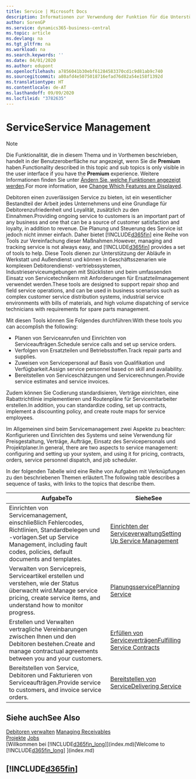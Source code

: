 ```yaml
---
title: Service | Microsoft Docs
description: Informationen zur Verwendung der Funktion für die Unterstützung der Arbeitsgänge Werkstatt und Service.
author: SorenGP
ms.service: dynamics365-business-central
ms.topic: article
ms.devlang: na
ms.tgt_pltfrm: na
ms.workload: na
ms.search.keywords: ''
ms.date: 04/01/2020
ms.author: edupont
ms.openlocfilehash: a7856041b30ebf61284583370cd1c9d81ab9c740
ms.sourcegitcommit: a80afd4e5075018716efad76d82a54e158f1392d
ms.translationtype: HT
ms.contentlocale: de-AT
ms.lasthandoff: 09/09/2020
ms.locfileid: "3782635"
---
```

# <a name="service-management"></a><span data-ttu-id="6933a-103">Service</span><span class="sxs-lookup"><span data-stu-id="6933a-103">Service Management</span></span>
> [!NOTE]
> <span data-ttu-id="6933a-104">Die Funktionalität, die in diesem Thema und in Vorthemen beschrieben, handelt in der Benutzeroberfläche nur angezeigt, wenn Sie die **Premium** haben.</span><span class="sxs-lookup"><span data-stu-id="6933a-104">Functionality described in this topic and sub topics is only visible in the user interface if you have the **Premium** experience.</span></span> <span data-ttu-id="6933a-105">Weitere Informationen finden Sie unter [Ändern Sie, welche Funktionen angezeigt werden](ui-experiences.md).</span><span class="sxs-lookup"><span data-stu-id="6933a-105">For more information, see [Change Which Features are Displayed](ui-experiences.md).</span></span>

<span data-ttu-id="6933a-106">Debitoren einen zuverlässigen Service zu bieten, ist ein wesentlicher Bestandteil der Arbeit jedes Unternehmens und eine Grundlage für Debitorenzufriedenheit und Loyalität, zusätzlich zu den Einnahmen.</span><span class="sxs-lookup"><span data-stu-id="6933a-106">Providing ongoing service to customers is an important part of any business and one that can be a source of customer satisfaction and loyalty, in addition to revenue.</span></span> <span data-ttu-id="6933a-107">Die Planung und Steuerung des Service ist jedoch nicht immer einfach. Daher bietet [!INCLUDE[d365fin](includes/d365fin_md.md)] eine Reihe von Tools zur Vereinfachung dieser Maßnahmen.</span><span class="sxs-lookup"><span data-stu-id="6933a-107">However, managing and tracking service is not always easy, and [!INCLUDE[d365fin](includes/d365fin_md.md)] provides a set of tools to help.</span></span> <span data-ttu-id="6933a-108">Diese Tools dienen zur Unterstützung der Abläufe in Werkstatt und Außendienst und können in Geschäftsszenarien wie komplexen Debitorendienst- vertriebssystemen, Industrieserviceumgebungen mit Stücklisten und beim umfassenden Einsatz von Servicetechnikern mit Anforderungen für Ersatzteilmanagement verwendet werden.</span><span class="sxs-lookup"><span data-stu-id="6933a-108">These tools are designed to support repair shop and field service operations, and can be used in business scenarios such as complex customer service distribution systems, industrial service environments with bills of materials, and high volume dispatching of service technicians with requirements for spare parts management.</span></span>  

 <span data-ttu-id="6933a-109">Mit diesen Tools können Sie Folgendes durchführen:</span><span class="sxs-lookup"><span data-stu-id="6933a-109">With these tools you can accomplish the following:</span></span>  

* <span data-ttu-id="6933a-110">Planen von Serviceanrufen und Einrichten von Serviceaufträgen.</span><span class="sxs-lookup"><span data-stu-id="6933a-110">Schedule service calls and set up service orders.</span></span>  
* <span data-ttu-id="6933a-111">Verfolgen von Ersatzteilen und Betriebsstoffen.</span><span class="sxs-lookup"><span data-stu-id="6933a-111">Track repair parts and supplies.</span></span>  
* <span data-ttu-id="6933a-112">Zuweisen von Servicepersonal auf Basis von Qualifikation und Verfügbarkeit.</span><span class="sxs-lookup"><span data-stu-id="6933a-112">Assign service personnel based on skill and availability.</span></span>  
* <span data-ttu-id="6933a-113">Bereitstellen von Serviceschätzungen und Servicerechnungen.</span><span class="sxs-lookup"><span data-stu-id="6933a-113">Provide service estimates and service invoices.</span></span>  

<span data-ttu-id="6933a-114">Zudem können Sie Codierung standardisieren, Verträge einrichten, eine Rabattrichtlinie implementieren und Routenpläne für Servicemitarbeiter erstellen.</span><span class="sxs-lookup"><span data-stu-id="6933a-114">In addition, you can standardize coding, set up contracts, implement a discounting policy, and create route maps for service employees.</span></span>  

<span data-ttu-id="6933a-115">Im Allgemeinen sind beim Servicemanagement zwei Aspekte zu beachten: Konfigurieren und Einrichten des Systems und seine Verwendung für Preisgestaltung, Verträge, Aufträge, Einsatz des Servicepersonals und Projektplaner.</span><span class="sxs-lookup"><span data-stu-id="6933a-115">In general, there are two aspects to service management: configuring and setting up your system, and using it for pricing, contracts, orders, service personnel dispatch, and job scheduler.</span></span>  

<span data-ttu-id="6933a-116">In der folgenden Tabelle wird eine Reihe von Aufgaben mit Verknüpfungen zu den beschriebenen Themen erläutert.</span><span class="sxs-lookup"><span data-stu-id="6933a-116">The following table describes a sequence of tasks, with links to the topics that describe them.</span></span>   

|<span data-ttu-id="6933a-117">**Aufgabe**</span><span class="sxs-lookup"><span data-stu-id="6933a-117">**To**</span></span>|<span data-ttu-id="6933a-118">**Siehe**</span><span class="sxs-lookup"><span data-stu-id="6933a-118">**See**</span></span>|  
|------------|-------------|  
|<span data-ttu-id="6933a-119">Einrichten von Servicemanagement, einschließlich Fehlercodes, Richtlinien, Standardbelegen und -vorlagen.</span><span class="sxs-lookup"><span data-stu-id="6933a-119">Set up Service Management, including fault codes, policies, default documents and templates.</span></span>|[<span data-ttu-id="6933a-120">Einrichten der Serviceverwaltung</span><span class="sxs-lookup"><span data-stu-id="6933a-120">Setting Up Service Management</span></span>](service-setup-service.md)|  
|<span data-ttu-id="6933a-121">Verwalten von Servicepreis, Serviceartikel erstellen und verstehen, wie der Status überwacht wird.</span><span class="sxs-lookup"><span data-stu-id="6933a-121">Manage service pricing, create service items, and understand how to monitor progress.</span></span>|[<span data-ttu-id="6933a-122">Planungsservice</span><span class="sxs-lookup"><span data-stu-id="6933a-122">Planning Service</span></span>](service-plan-service.md)|  
|<span data-ttu-id="6933a-123">Erstellen und Verwalten vertragliche Vereinbarungen zwischen Ihnen und den Debitoren bestehen.</span><span class="sxs-lookup"><span data-stu-id="6933a-123">Create and manage contractual agreements between you and your customers.</span></span>|[<span data-ttu-id="6933a-124">Erfüllen von Serviceverträgen</span><span class="sxs-lookup"><span data-stu-id="6933a-124">Fulfilling Service Contracts</span></span>](service-fulfill-service-contracts.md)|  
|<span data-ttu-id="6933a-125">Bereitstellen von Service, Debitoren und Fakturieren von Serviceaufträgen.</span><span class="sxs-lookup"><span data-stu-id="6933a-125">Provide service to customers, and invoice service orders.</span></span>|[<span data-ttu-id="6933a-126">Bereitstellen von Service</span><span class="sxs-lookup"><span data-stu-id="6933a-126">Delivering Service</span></span>](service-deliver-service.md)|  

## <a name="see-also"></a><span data-ttu-id="6933a-127">Siehe auch</span><span class="sxs-lookup"><span data-stu-id="6933a-127">See Also</span></span>  
<span data-ttu-id="6933a-128">[Debitoren verwalten](receivables-manage-receivables.md) </span><span class="sxs-lookup"><span data-stu-id="6933a-128">[Managing Receivables](receivables-manage-receivables.md) </span></span>  
<span data-ttu-id="6933a-129">[Projekte](projects-how-create-jobs.md) </span><span class="sxs-lookup"><span data-stu-id="6933a-129">[Jobs](projects-how-create-jobs.md) </span></span>  
<span data-ttu-id="6933a-130">[Willkommen bei [!INCLUDE[d365fin_long](includes/d365fin_long_md.md)]](index.md)</span><span class="sxs-lookup"><span data-stu-id="6933a-130">[Welcome to [!INCLUDE[d365fin_long](includes/d365fin_long_md.md)] ](index.md)</span></span>

## [!INCLUDE[d365fin](includes/free_trial_md.md)]  
